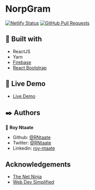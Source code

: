 # NorpGram

[![Netlify Status](https://api.netlify.com/api/v1/badges/fa27b8d5-8f20-4b4c-811e-f30a0e7ba5b7/deploy-status)](https://app.netlify.com/sites/norp-gram/deploys)
[![GitHub Pull Requests](https://img.shields.io/badge/GitHub-Pull%20Requests-blue)]()

##  🔧 Built with

- ReactJS
- Yarn
- [Firebase](https://firebase.google.com/)
- [React Bootstrap](https://react-bootstrap.github.io/)

## 🔴 Live Demo

- [Live Demo](https://norp-gram.netlify.app/)

## ✒️  Authors

👤 **Roy Ntaate**

- Github: [@RNtaate](https://github.com/RNtaate)
- Twitter: [@RNtaate](https://twitter.com/RNtaate)
- Linkedin: [roy-ntaate](https://linkedin.com/in/roy-ntaate)

## Acknowledgements

- [The Net Ninja](https://www.youtube.com/channel/UCW5YeuERMmlnqo4oq8vwUpg)
- [Web Dev Simplified](https://www.youtube.com/channel/UCFbNIlppjAuEX4znoulh0Cw)